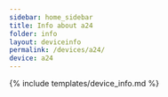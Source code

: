 ```yaml
---
sidebar: home_sidebar
title: Info about a24
folder: info
layout: deviceinfo
permalink: /devices/a24/
device: a24
---
```

{% include templates/device_info.md %}
